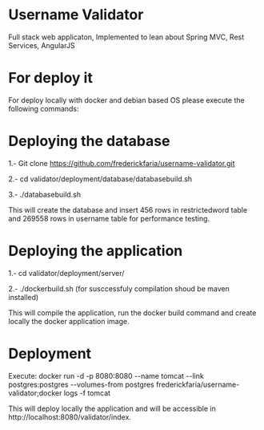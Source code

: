 # Username Validator
Full stack web applicaton, Implemented to lean about Spring MVC, Rest Services, AngularJS

# For deploy it

For deploy locally with docker and debian based OS please execute the following commands:

# Deploying the database

1.- Git clone https://github.com/frederickfaria/username-validator.git

2.- cd validator/deployment/database/databasebuild.sh

3.- ./databasebuild.sh

This will create the database and insert 456 rows in restrictedword table and 269558 rows in username table for performance testing.

# Deploying the application

1.- cd validator/deployment/server/

2.- ./dockerbuild.sh (for susccessfuly compilation shoud be maven installed)

This will compile the application, run the docker build command and create locally the docker application image.

# Deployment

Execute: docker run -d -p 8080:8080 --name tomcat --link postgres:postgres --volumes-from postgres frederickfaria/username-validator;docker logs -f tomcat

This will deploy locally the application and will be accessible in http://localhost:8080/validator/index.
